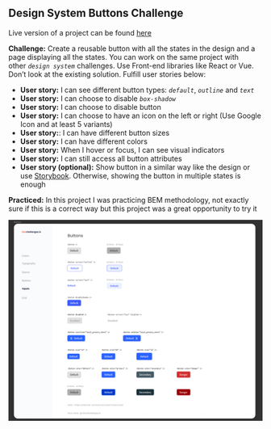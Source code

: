 ## Design System Buttons Challenge

Live version of a project can be found [here](https://designsystembuttons-1agz5qq58.vercel.app/ "Design System Buttons live demo")

**Challenge:** Create a reusable button with all the states in the design and a page displaying all the states. You can work on the same project with other *`design system`* challenges. Use Front-end libraries like React or Vue. Don’t look at the existing solution. Fulfill user stories below:

- **User story:** I can see different button types: *`default`*, *`outline`* and *`text`*
- **User story:** I can choose to disable *`box-shadow`*
- **User story:** I can choose to disable button
- **User story:** I can choose to have an icon on the left or right (Use Google Icon and at least 5 variants)
- **User story:**: I can have different button sizes
- **User story:** I can have different colors
- **User story:** When I hover or focus, I can see visual indicators
- **User story:** I can still access all button attributes
- **User story (optional):** Show button in a similar way like the design or use [Storybook](https://storybook.js.org/). Otherwise, showing the button in multiple states is enough

**Practiced:** In this project I was practicing BEM methodology, not exactly sure if this is a correct way but this project was a great opportunity to try it

![Preview image of a project](images/designsystem-preview.png)
